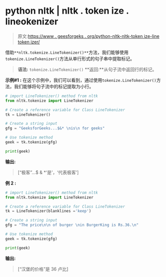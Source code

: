 # python nltk | nltk . token ize . lineokenizer

> 原文:[https://www . geesforgeks . org/python-nltk-nltk-token ize-line token izer/](https://www.geeksforgeeks.org/python-nltk-nltk-tokenize-linetokenizer/)

借助`**nltk.tokenize.LineTokenizer()**`方法，我们能够使用`tokenize.LineTokenizer()`方法从单行形式的句子串中提取标记。

> **语法:** `tokenize.LineTokenizer()`
> **返回:**从句子流中返回行的标记。

**示例#1 :**
在这个示例中，我们可以看到，通过使用`tokenize.LineTokenizer()`方法，我们能够将句子流中的标记提取为小行。

```py
# import LineTokenizer() method from nltk
from nltk.tokenize import LineTokenizer

# Create a reference variable for Class LineTokenizer
tk = LineTokenizer()

# Create a string input
gfg = "GeeksforGeeks...$&* \nis\n for geeks"

# Use tokenize method
geek = tk.tokenize(gfg)

print(geek)
```

**输出:**

> [“极客”…$ & *‘是’，‘代表极客’]

**例 2 :**

```py
# import LineTokenizer() method from nltk
from nltk.tokenize import LineTokenizer

# Create a reference variable for Class LineTokenizer
tk = LineTokenizer(blanklines ='keep')

# Create a string input
gfg = "The price\n\n of burger \nin BurgerKing is Rs.36.\n"

# Use tokenize method
geek = tk.tokenize(gfg)

print(geek)
```

**输出:**

> [“汉堡的价格”是 36 卢比]